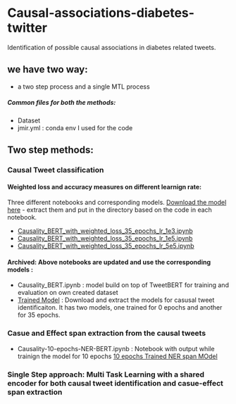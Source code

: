 # Causal-associations-diabetes-twitter



Identification of possible causal associations in diabetes related tweets.

## we have two way: 
 - a two step process and a single MTL process 

##### Common files for both the methods: 
  - Dataset 
  - jmir.yml : conda env I used for the code 


## Two step methods: 

### Causal Tweet classification 
#### Weighted loss and accuracy measures on different learnign rate:  
Three different notebooks and corresponding models. [Download the model here](https://www.dropbox.com/s/3s4iay6fht110tb/finetuned-35-epochs-weighted-class.zip?dl=0) - extract them and put in the directory based on the code in each notebook. 

- [Causality_BERT_with_weighted_loss_35_epochs_lr_1e3.ipynb](https://github.com/WDDS/Causal-associations-diabetes-twitter/blob/main/Causality_BERT_with_weighted_loss_35_epochs_lr_1e3.ipynb)
- [Causality_BERT_with_weighted_loss_35_epochs_lr_1e5.ipynb](https://github.com/WDDS/Causal-associations-diabetes-twitter/blob/main/Causality_BERT_with_weighted_loss_35_epochs_lr_1e5.ipynb)
- [Causality_BERT_with_weighted_loss_35_epochs_lr_5e5.ipynb](https://github.com/WDDS/Causal-associations-diabetes-twitter/blob/main/Causality_BERT_with_weighted_loss_35_epochs_lr_5e5.ipynb)



#### Archived: Above notebooks are updated and use the corresponding models :
  - Causality_BERT.ipynb : model build on top of TweetBERT for training and evaluation on own created dataset 
  - [Trained Model](https://www.dropbox.com/s/4y4gz66476f6slb/finetuned-model-10-35.zip?dl=0) : Download and extract the models for casusal tweet identificaiton. It has two models, one trained for 0 epochs and another for 35 epochs.    




 ### Casue and Effect span extraction from the causal tweets     

- Causality-10-epochs-NER-BERT.ipynb : Notebook with output while trainign the model for 10 epochs 
[10 epochs Trained NER span MOdel](https://www.dropbox.com/s/imqf9r1bwzy9ug6/finetuned-NER-10-epochs.zip?dl=0)

 
 
 
 
 
 
 
 ### Single Step approach:  Multi Task Learning with a shared encoder for both causal tweet identification and casue-effect span extraction





